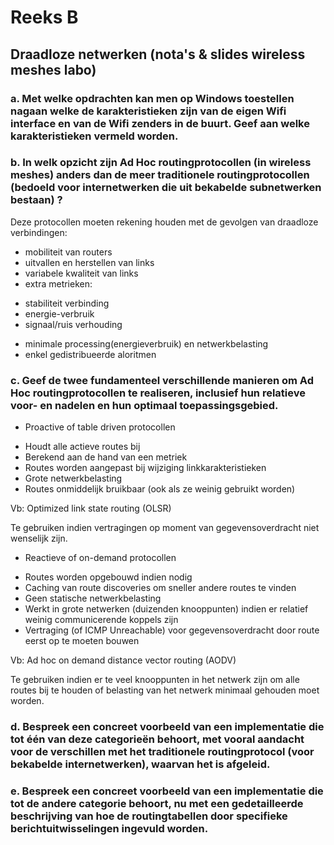 # Reeks B

## Draadloze netwerken (nota's & slides wireless meshes labo)

### a. Met welke opdrachten kan men op Windows toestellen nagaan welke de karakteristieken zijn van de eigen Wifi interface en van de Wifi zenders in de buurt. Geef aan welke karakteristieken vermeld worden.

### b. In welk opzicht zijn Ad Hoc routingprotocollen (in wireless meshes) anders dan de meer traditionele routingprotocollen (bedoeld voor internetwerken die uit bekabelde subnetwerken bestaan) ?
Deze protocollen moeten rekening houden met de gevolgen van draadloze verbindingen:
* mobiliteit van routers
* uitvallen en herstellen van links
* variabele kwaliteit van links
* extra metrieken:
- stabiliteit verbinding
- energie-verbruik
- signaal/ruis verhouding
* minimale processing(energieverbruik) en netwerkbelasting
* enkel gedistribueerde aloritmen

### c. Geef de twee fundamenteel verschillende manieren om Ad Hoc routingprotocollen te realiseren, inclusief hun relatieve voor- en nadelen en hun optimaal toepassingsgebied.
* Proactive of table driven protocollen
- Houdt alle actieve routes bij
- Berekend aan de hand van een metriek
- Routes worden aangepast bij wijziging linkkarakteristieken
- Grote netwerkbelasting
- Routes onmiddelijk bruikbaar (ook als ze weinig gebruikt worden)

Vb: Optimized link state routing (OLSR)

Te gebruiken indien vertragingen op moment van gegevensoverdracht niet wenselijk zijn.
* Reactieve of on-demand protocollen
- Routes worden opgebouwd indien nodig
- Caching van route discoveries om sneller andere routes te vinden
- Geen statische netwerkbelasting
- Werkt in grote netwerken (duizenden knooppunten) indien er relatief weinig communicerende koppels zijn
- Vertraging (of ICMP Unreachable) voor gegevensoverdracht door route eerst op te moeten bouwen  

Vb: Ad hoc on demand distance vector routing (AODV)

Te gebruiken indien er te veel knooppunten in het netwerk zijn om alle routes bij te houden of belasting van het netwerk minimaal gehouden moet worden.

### d. Bespreek een concreet voorbeeld van een implementatie die tot één van deze categorieën behoort, met vooral aandacht voor de verschillen met het traditionele routingprotocol (voor bekabelde internetwerken), waarvan het is afgeleid.

### e. Bespreek een concreet voorbeeld van een implementatie die tot de andere categorie behoort, nu met een gedetailleerde beschrijving van hoe de routingtabellen door specifieke berichtuitwisselingen ingevuld worden.
